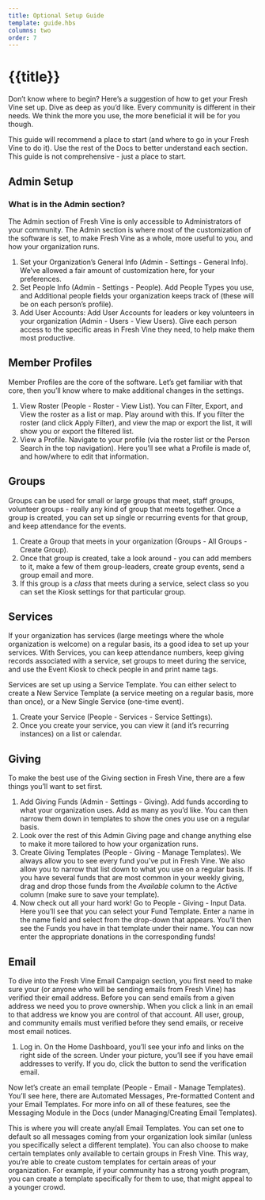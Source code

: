 ```yaml
---
title: Optional Setup Guide  
template: guide.hbs
columns: two
order: 7
---
```


# {{title}}  

Don’t know where to begin? Here’s a suggestion of how to get your Fresh Vine set up. Dive as deep as you’d like. Every community is different in their needs. We think the more you use, the more beneficial it will be for you though. 

This guide will recommend a place to start (and where to go in your Fresh Vine to do it). Use the rest of the Docs to better understand each section. This guide is not comprehensive - just a place to start.

## Admin Setup
### What is in the Admin section?
The Admin section of Fresh Vine is only accessible to Administrators of your community. The Admin section is where most of the customization of the software is set, to make Fresh Vine as a whole, more useful to you, and how your organization runs.  

1. Set your Organization’s General Info (Admin - Settings - General Info). We’ve allowed a fair amount of customization here, for your preferences.  
1. Set People Info (Admin - Settings - People). Add People Types you use, and Additional people fields your organization keeps track of (these will be on each person’s profile).  
1. Add User Accounts: Add User Accounts for leaders or key volunteers in your organization (Admin - Users - View Users). Give each person access to the specific areas in Fresh Vine they need, to help make them most productive.   

## Member Profiles
Member Profiles are the core of the software. Let’s get familiar with that core, then you’ll know where to make additional changes in the settings.   

1. View Roster (People - Roster - View List). You can Filter, Export, and View the roster as a list or map. Play around with this. If you filter the roster (and click Apply Filter), and view the map or export the list, it will show you or export the filtered list.  
1. View a Profile. Navigate to your profile (via the roster list or the Person Search in the top navigation). Here you’ll see what a Profile is made of, and how/where to edit that information.  

## Groups  
Groups can be used for small or large groups that meet, staff groups, volunteer groups - really any kind of group that meets together. Once a group is created, you can set up single or recurring events for that group, and keep attendance for the events.

1. Create a Group that meets in your organization (Groups - All Groups - Create Group).  
1. Once that group is created, take a look around - you can add members to it, make a few of them group-leaders, create group events, send a group email and more.  
1. If this group is a *class* that meets during a service, select class so you can set the Kiosk settings for that particular group. 

## Services  
If your organization has services (large meetings where the whole organization is welcome) on a regular basis, its a good idea to set up your services. With Services, you can keep attendance numbers, keep giving records associated with a service, set groups to meet during the service, and use the Event Kiosk to check people in and print name tags.  

Services are set up using a Service Template. You can either select to create a New Service Template (a service meeting on a regular basis, more than once), or a New Single Service (one-time event). 

1. Create your Service (People - Services - Service Settings).  
1. Once you create your service, you can view it (and it’s recurring instances) on a list or calendar.   

## Giving  
To make the best use of the Giving section in Fresh Vine, there are a few things you’ll want to set first.  

1. Add Giving Funds (Admin - Settings - Giving). Add funds according to what your organization uses. Add as many as you’d like. You can then narrow them down in templates to show the ones you use on a regular basis.  
1. Look over the rest of this Admin Giving page and change anything else to make it more tailored to how your organization runs.  
1. Create Giving Templates (People - Giving - Manage Templates). We always allow you to see every fund you’ve put in Fresh Vine. We also allow you to narrow that list down to what you use on a regular basis. If you have several funds that are most common in your weekly giving, drag and drop those funds from the *Available* column to the *Active* column (make sure to save your template).  
1. Now check out all your hard work! Go to People - Giving - Input Data. Here you’ll see that you can select your Fund Template. Enter a name in the name field and select from the drop-down that appears. You’ll then see the Funds you have in that template under their name. You can now enter the appropriate donations in the corresponding funds!  


## Email  
To dive into the Fresh Vine Email Campaign section, you first need to make sure your (or anyone who will be sending emails from Fresh Vine) has verified their email address. Before you can send emails from a given address we need you to prove ownership. When you click a link in an email to that address we know you are control of that account. All user, group, and community emails must verified before they send emails, or receive most email notices.

1. Log in. On the Home Dashboard, you’ll see your info and links on the right side of the screen. Under your picture, you’ll see if you have email addresses to verify. If you do, click the button to send the verification email. 

Now let’s create an email template (People - Email - Manage Templates). You’ll see here, there are Automated Messages, Pre-formatted Content and your Email Templates. For more info on all of these features, see the Messaging Module in the Docs (under Managing/Creating Email Templates).  

This is where you will create any/all Email Templates. You can set one to default so all messages coming from your organization look similar (unless you specifically select a different template). You can also choose to make certain templates only available to certain groups in Fresh Vine. This way, you’re able to create custom templates for certain areas of your organization. For example, if your community has a strong youth program, you can create a template specifically for them to use, that might appeal to a younger crowd.

